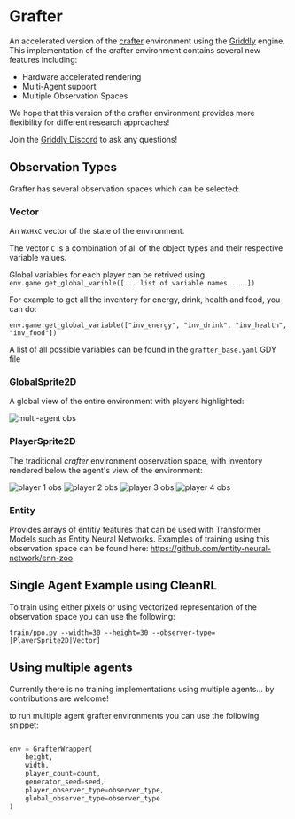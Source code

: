 # Grafter

An accelerated version of the [crafter](https://github.com/danijar/crafter) environment using the [Griddly](https://griddly.readthedocs.io/en/latest/) engine.
This implementation of the crafter environment contains several new features including:

* Hardware accelerated rendering
* Multi-Agent support
* Multiple Observation Spaces

We hope that this version of the crafter environment provides more flexibility for different research approaches!

Join the [Griddly Discord](https://discord.gg/CXpHPrc5Fx) to ask any questions!

## Observation Types

Grafter has several observation spaces which can be selected:

### Vector

An `W`x`H`x`C` vector of the state of the environment.

The vector `C` is a combination of all of the object types and their respective variable values.

Global variables for each player can be retrived using `env.game.get_global_varible([... list of variable names ... ])`

For example to get all the inventory for energy, drink, health and food, you can do:
```
env.game.get_global_variable(["inv_energy", "inv_drink", "inv_health", "inv_food"])
```

A list of all possible variables can be found in the `grafter_base.yaml` GDY file 

### GlobalSprite2D

A global view of the entire environment with players highlighted:

![multi-agent obs](https://github.com/Bam4d/grafter/tree/main/raw/media/initial_obs_global.png)

### PlayerSprite2D

The traditional *crafter* environment observation space, with inventory rendered below the agent's view of the environment:

![player 1 obs](https://github.com/Bam4d/grafter/tree/main/raw/media/initial_obs_player1.png)
![player 2 obs](https://github.com/Bam4d/grafter/tree/main/raw/media/initial_obs_player2.png)
![player 3 obs](https://github.com/Bam4d/grafter/tree/main/raw/media/initial_obs_player3.png)
![player 4 obs](https://github.com/Bam4d/grafter/tree/main/raw/media/initial_obs_player4.png)

### Entity

Provides arrays of entitiy features that can be used with Transformer Models such as Entity Neural Networks.
Examples of training using this observation space can be found here: https://github.com/entity-neural-network/enn-zoo

## Single Agent Example using CleanRL


To train using either pixels or using vectorized representation of the observation space you can use the following:
```commandline
train/ppo.py --width=30 --height=30 --observer-type=[PlayerSprite2D|Vector]
```



## Using multiple agents

Currently there is no training implementations using multiple agents... by contributions are welcome!

to run multiple agent grafter environments you can use the following snippet:


```python

env = GrafterWrapper(
    height, 
    width, 
    player_count=count, 
    generator_seed=seed, 
    player_observer_type=observer_type, 
    global_observer_type=observer_type
)

```

